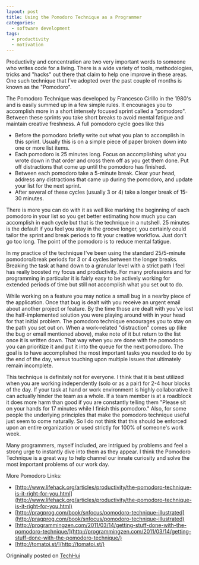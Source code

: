 ```yaml
---
layout: post
title: Using the Pomodoro Technique as a Programmer
categories:
  - software development
tags:
  - productivity
  - motivation
---
```


Productivity and concentration are two very important words to someone who writes code for a living. There is a wide variety of tools, methodologies, tricks and "hacks" out there that claim to help one improve in these areas. One such technique that I've adopted over the past couple of months is known as the "Pomodoro".

The Pomodoro Technique was developed by Francesco Cirillo in the 1980's and is easily summed up in a few simple rules. It encourages you to accomplish more in a short intensely focused sprint called a "pomodoro". Between these sprints you take short breaks to avoid mental fatigue and maintain creative freshness. A full pomodoro cycle goes like this

- Before the pomodoro briefly write out what you plan to accomplish in this sprint. Usually this is on a simple piece of paper broken down into one or more list items.
- Each pomodoro is 25 minutes long. Focus on accomplishing what you wrote down in that order and cross them off as you get them done. Put off distractions that come up until the pomodoro has finished.
- Between each pomodoro take a 5-minute break. Clear your head, address any distractions that came up during the pomodoro, and update your list for the next sprint.
- After several of these cycles (usually 3 or 4) take a longer break of 15-30 minutes.

There is more you can do with it as well like marking the beginning of each pomodoro in your list so you get better estimating how much you can accomplish in each cycle but that is the technique in a nutshell. 25 minutes is the default if you feel you stay in the groove longer, you certainly could tailor the sprint and break periods to fit your creative workflow. Just don't go too long. The point of the pomodoro is to reduce mental fatigue.

In my practice of the technique I've been using the standard 25/5-minute pomodoro/break periods for 3 or 4 cycles between the longer breaks. Breaking the task at hand down to a granular level with a strict path I feel has really boosted my focus and productivity. For many professions and for programming in particular it is fairly easy to be actively working for extended periods of time but still not accomplish what you set out to do. 

While working on a feature you may notice a small bug in a nearby piece of the application. Once that bug is dealt with you receive an urgent email about another project or feature. By the time those are dealt with you've lost the half-implemented solution you were playing around with in your head for that initial problem. The pomodoro technique encourages you to stay on the path you set out on. When a work-related "distraction" comes up (like the bug or email mentioned above), make note of it but return to the list once it is written down. That way when you are done with the pomodoro you can prioritize it and put it into the queue for the next pomodoro. The goal is to have accomplished the most important tasks you needed to do by the end of the day, versus touching upon multiple issues that ultimately remain incomplete.

This technique is definitely not for everyone. I think that it is best utilized when you are working independently (solo or as a pair) for 2-4 hour blocks of the day. If your task at hand or work environment is highly collaborative it can actually hinder the team as a whole. If a team member is at a roadblock it does more harm than good if you are constantly telling them "Please sit on your hands for 17 minutes while I finish this pomodoro." Also, for some people the underlying principles that make the pomodoro technique useful just seem to come naturally. So I do not think that this should be enforced upon an entire organization or used strictly for 100% of someone's work week. 

Many programmers, myself included, are intrigued by problems and feel a strong urge to instantly dive into them as they appear. I think the Pomodoro Technique is a great way to help channel our innate curiosity and solve the most important problems of our work day.

More Pomodoro Links:

- [http://www.lifehack.org/articles/productivity/the-pomodoro-technique-is-it-right-for-you.html](http://www.lifehack.org/articles/productivity/the-pomodoro-technique-is-it-right-for-you.html)
- [http://pragprog.com/book/snfocus/pomodoro-technique-illustrated](http://pragprog.com/book/snfocus/pomodoro-technique-illustrated)
- [http://programmingzen.com/2011/03/14/getting-stuff-done-with-the-pomodoro-technique/](http://programmingzen.com/2011/03/14/getting-stuff-done-with-the-pomodoro-technique/)
- [http://tomatoi.st/](http://tomatoi.st/)

Origninally posted on [TechHui](http://www.techhui.com/profiles/blogs/employing-the-pomodoro-technique-as-a-computer-programmer)
